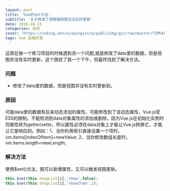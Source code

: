 ```yaml
---
layout: post
title: 'Vue的Set方法'
subtitle: '关于修改了源数据视图无法实时更新'
date: 2018-10-13
categories: 技术
cover: 'https://coding.net/u/aqingxin/p/publicImg/git/raw/master/TIM%E6%88%AA%E5%9B%BE20181013155042.png'
tags: Vue 前端开发
---
```


这周在做一个练习项目的时候遇到另一个问题,就是修改了data里的数据，但是视图并没有实时更新，这个困扰了我一个下午，但最终找到了解决方法。
### **问题**
- 修改了data里的数据，但是视图并没有实时更新到。

### **原因**
可能data里的数据有后来动态添加的属性，可能修改到了该动态属性，Vue.js受ES5的限制，不能检测到data对象属性的添加或删除。因为Vue.js在初始化实例时将属性转为getter/sette，所以属性必须在data对象上才能让Vue.js转换它，才能让它是响应的。例如：1、当你利用索引直接设置一个项时，vm.items[indexOfItem]=newValue;  2、当你修改数组长度时，vm.items.length=newLength;

### **解决方法**
使用$set()方法，既可以新增属性，又可以触发视图更新。
```javascript
this.$set(this.shopList[i],'show',false);
this.$set(this.shopList[i],'showItem',1);
```
